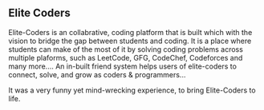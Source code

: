 ## Elite Coders

Elite-Coders is an collabrative, coding platform that is built which with the vision to bridge the gap between students and coding.
It is a place where students can make of the most of it by solving coding problems across multiple plaforms, such as LeetCode, GFG, CodeChef, Codeforces and many more....
An in-built friend system helps users of elite-coders to connect, solve, and grow as coders & programmers...

It was a very funny yet mind-wrecking experience, to bring Elite-Coders to life.
